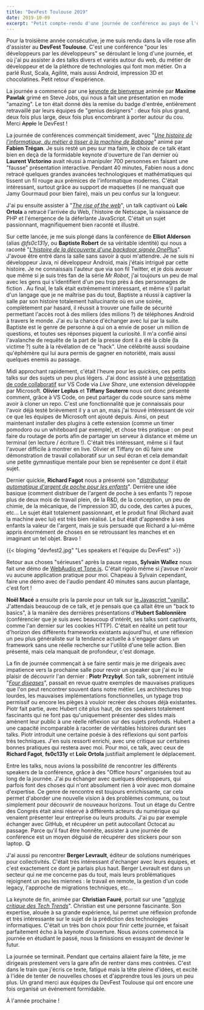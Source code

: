 ```yaml
---
title: "DevFest Toulouse 2019"
date: 2019-10-09
excerpt: "Petit compte-rendu d'une journée de conférence au pays de l'ovalie."
---
```

Pour la troisième année consécutive, je me suis rendu dans la ville rose afin d'assister au **DevFest Toulouse**. C'est une conférence "pour les développeurs par les développeurs" se déroulant le long d'une journée, et où j'ai pu assister à des talks divers et variés autour du web, du métier de développeur et de la pléthore de technologies qui font mon métier. On a parlé Rust, Scala, Agilité, mais aussi Android, impression 3D et chocolatines. Petit retour d'expérience.

La journée a commencé par une [keynote de bienvenue](https://www.youtube.com/watch?v=AFhHrQIAw3g) animée par **Maxime Pawlak** grimé en Steve Jobs, qui nous a fait une présentation en mode "amazing". Le ton était donné dès la remise du badge d'entrée, entièrement retravaillé par leurs équipes de "genius designers" : deux fois plus grand, deux fois plus large, deux fois plus encombrant à porter autour du cou. Merci ~~Apple~~ le DevFest !

La journée de conférences commençait timidement, avec "[*Une histoire de l'informatique, du métier à tisser à la machine de Babbage*](https://www.youtube.com/watch?v=LHzVkjHjSso)" animé par **Fabien Trégan**. Je suis resté un peu sur ma faim, le choix de ce talk étant bien en deçà de la formidable keynote d'ouverture de l'an dernier où **Laurent Victorino** avait réussi à manipuler 700 personnes en faisant une "fausse" présentation interactive. Pendant 40 minutes, Fabien nous a donc retracé quelques grandes avancées technologiques et mathématiques qui tissent un fil rouge aux prémices de l'informatique modernes. C'était intéressant, surtout grâce au support de maquettes (il ne manquait que Jamy Gourmaud pour bien faire), mais un peu confus sur la longueur.

J'ai pu ensuite assister à "[*The rise of the web*](https://www.youtube.com/watch?v=wPRwD4rLOVo)", un talk captivant où **Loïc Ortola** a retracé l'arrivée du Web, l'histoire de Netscape, la naissance de PHP et l'émergence de la déferlante JavaScript. C'était un sujet passionnant, magnifiquement bien raconté et illustré.

Sur cette lancée, je me suis plongé dans la conférence de **Elliot Alderson** (alias *@fs0c131y*, ou **Baptiste Robert** de sa véritable identité) qui nous a raconté "[*L'histoire de la découverte d'une backdoor signée OnePlus*](https://www.youtube.com/watch?v=XyczLWRnD8M)". J'avoue être entré dans la salle sans savoir à quoi m'attendre. Je ne suis ni développeur Java, ni développeur Android, mais j'étais intrigué par cette histoire. Je ne connaissais l'auteur que via son fil Twitter, et je dois avouer que même si je suis très fan de la série *Mr Robot*, j'ai toujours un peu de mal avec les gens qui s'identifient d'un peu trop près à des personnages de fiction . Au final, le talk était extrêmement intéressant, et même s'il parlait d'un langage que je ne maîtrise pas du tout, Baptiste a réussi à captiver la salle par son histoire totalement hallucinante où en une soirée, complètement par hasard, il réussit à trouver une faille de sécurité permettant l'accès root à des miliers (des milions ?) de téléphones Android à travers le monde. J'ai eu la chance d'échanger avec lui par la suite. Baptiste est le genre de personne à qui on a envie de poser un million de questions, et toutes ses réponses piquent la curiosité. Il m'a confié ainsi l'avalanche de requête de la part de la presse dont il a été la cible (la victime ?) suite à la révélation de ce "hack". Une célébrité aussi soudaine qu'éphémère qui lui aura permis de gagner en notoriété, mais aussi quelques enemis au passage.

Midi approchant rapidement, c'était l'heure pour les *quickies*, ces petits talks sur des sujets un peu plus légers. J'ai donc assisté à une [présentation de code collaboratif](https://www.youtube.com/watch?v=oh6o499ktMU) sur VS Code via *Live Share*, une extension développée par Microsoft. **Olivier Leplus** et **Tiffany Souterre** nous ont donc présenté comment, grâce à VS Code, on peut partager du code source sans même avoir à cloner un repo. C'est une fonctionnalité que je connaissais pour l'avoir déjà testé brièvement il y a un an, mais j'ai trouvé intéressant de voir ce que les équipes de Microsoft ont ajouté depuis. Ainsi, on peut maintenant installer des plugins à cette extension (comme un timer pomodoro ou un whiteboard par exemple), et chose très pratique : on peut faire du routage de ports afin de partager un serveur à distance et même un terminal (en lecture / écriture !). C'était très intéressant, même si il faut l'avouer difficile à montrer en live. Olivier et Tiffany on dû faire une démonstration de travail collaboratif sur un seul écran et cela demandait une petite gymnastique mentale pour bien se représenter ce dont il était sujet.

Dernier quickie, **Richard Fagot** nous a présenté son "[*distributeur automatique d'argent de poche pour les enfants*](https://www.youtube.com/watch?v=z72VgzUirL4)". Derrière une idée basique (comment distribuer de l'argent de poche à ses enfants ?) repose plus de deux mois de travail plein, de la R&D, de la conception, un peu de chimie, de la mécanique, de l'impression 3D, du code, des cartes à puces, etc... Le sujet était totalement passionnant, et le produit final (Richard avait la machine avec lui) est très bien réalisé. Le but était d'apprendre à ses enfants la valeur de l'argent, mais je suis persuadé que Richard a lui-même appris énormément de choses en se retroussant les manches et en imaginant un tel objet. Bravo !

{{< blogimg "devfest2.jpg" "Les speakers et l'équipe du DevFest" >}}

Retour aux choses "sérieuses" après la pause repas, **Sylvain Wallez** nous fait une démo de [WebAudio et Tone.js](https://www.youtube.com/watch?v=LShM4QzMOxY). C'était rigolo même si j'avoue n'avoir vu aucune application pratique pour moi. Chapeau à Sylvain cependant, faire une démo avec de l'audio pendant 40 minutes sans aucun plantage, c'est fort !

**Noël Macé** a ensuite pris la parole pour un talk sur [le Javascript "vanilla"](https://www.youtube.com/watch?v=-d_Ka7OE4Xk). J'attendais beaucoup de ce talk, et je pensais que ça allait être un "back to basics", à la manière des dernières présentations d'**Hubert Sablonnière** (conférencier que je suis avec beaucoup d'intérêt, ses talks sont captivants, comme l'an dernier sur les cookies HTTP). C'était en réalité un petit tour d'horizon des différents frameworks existants aujourd'hui, et une réflexion un peu plus généraliste sur la tendance actuelle à s'engager dans un framework sans une réelle recherche sur l'utilité d'une telle action. Bien présenté, mais cela manquait de profondeur, c'est domage.

La fin de journée commençait à se faire sentir mais je me dirigeais avec impatience vers la prochaine salle pour revoir un speaker que j'ai eu le plaisir de découvrir l'an dernier : **Piotr Przybył**. Son talk, sobrement intitulé "[*Four diseases*](https://www.youtube.com/watch?v=E9EKWrRcyYk)", passait en revue quatre exemples de mauvaises pratiques que l'on peut rencontrer souvent dans notre métier. Les architectures trop lourdes, les mauvaises implémentations fonctionnelles, un typage trop permissif ou encore les pièges à vouloir recréer des choses déjà existantes. Piotr fait partie, avec Hubert cité plus haut, de ces speakers totalement fascinants qui ne font pas qu'uniquement présenter des slides mais amènent leur public à une réelle réflexion sur des sujets profonds. Hubert a une capacité incomparable à raconter de véritables histoires durant ses talks. Piotr introduit une certaine poésie à des réflexions qui sont parfois très techniques. J'en suis ressorti enrichi, avec une critique sur certaines bonnes pratiques qui restera avec moi. Pour moi, ce talk, avec ceux de **Richard Fagot**, **fs0c131y** et **Loïc Ortola** justifiait amplement le déplacement.

Entre les talks, nous avions la possibilité de rencontrer les différents speakers de la conférence, grâce à des "Office hours" organisées tout au long de la journée. J'ai pu échanger avec quelques développeurs, qui parfois font des choses qui n'ont absolument rien à voir avec mon domaine d'expertise. Ce genre de rencontre est toujours enrichissante, car cela permet d'aborder une nouvelle vision à des problèmes communs, ou tout simplement pour découvrir de nouveaux horizons. Tout un étage du Centre des Congrés était ainsi réservé à différents acteurs du numérique qui venaient présenter leur entreprise ou leurs produits. J'ai pu par exemple échanger avec GitHub, et récupérer un petit autocollant Octocat au passage. Parce qu'il faut être honnête, assister à une journée de conférence est un moyen déguisé de récupérer des stickers pour son laptop. 😋

J'ai aussi pu rencontrer **Berger Levrault**, éditeur de solutions numériques pour collectivités. C'était très intéressant d'échanger avec leurs équipes, et c'est exactement ce dont je parlais plus haut. Berger Levrault est dans un secteur qui ne me concerne pas du tout, mais leurs problématiques rejoignent un peu les miennes : le travail en remote, la gestion d'un code legacy, l'approche de migrations techniques, etc...

La keynote de fin, animée par **Christian Fauré**, portait sur une "[*analyse critique des Tech Trends*](https://www.youtube.com/watch?v=aYA_a0-bplY)". Christian est une personne fascinante. Son expertise, alouée à sa grande expérience, lui permet une réflexion profonde et très intéressante sur le sujet de la prédiction des technologies informatiques. C'était un très bon choix pour finir cette journée, et faisait parfaitement écho à la keynote d'ouverture. Nous avions commencé la journée en étudiant le passé, nous la finissions en essayant de deviner le futur.

La journée se terminait. Pendant que certains allaient faire la fête, je me dirigeais prestement vers la gare afin de rentrer dans mes contrées. C'est dans le train que j'écris ce texte, fatigué mais la tête pleine d'idées, et excité à l'idée de tenter de nouvelles choses et d'apprendre tous les jours un peu plus. Un grand merci aux équipes du DevFest Toulouse qui ont encore une fois organisé un événement formidable.

À l'année prochaine !
